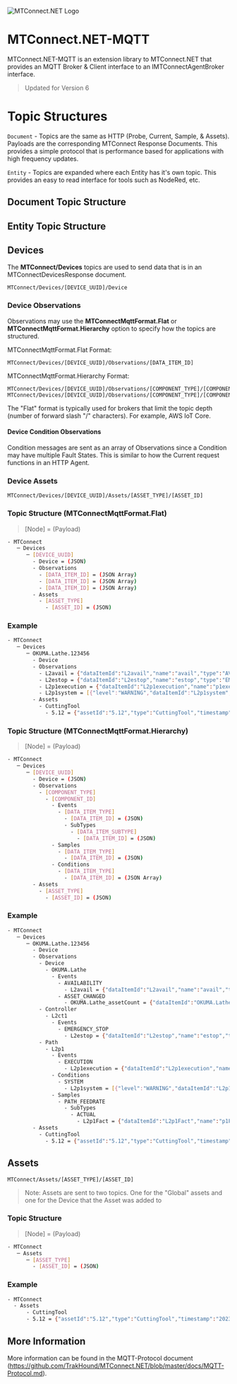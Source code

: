 ﻿![MTConnect.NET Logo](https://raw.githubusercontent.com/TrakHound/MTConnect.NET/master/img/mtconnect-net-03-md.png) 

# MTConnect.NET-MQTT
MTConnect.NET-MQTT is an extension library to MTConnect.NET that provides an MQTT Broker & Client interface to an IMTConnectAgentBroker interface.

> Updated for Version 6

# Topic Structures
`Document` - Topics are the same as HTTP (Probe, Current, Sample, & Assets). Payloads are the corresponding MTConnect Response Documents. This provides a simple protocol that is performance based for applications with high frequency updates.

`Entity` - Topics are expanded where each Entity has it's own topic. This provides an easy to read interface for tools such as NodeRed, etc.


## Document Topic Structure


## Entity Topic Structure



## Devices
The **MTConnect/Devices** topics are used to send data that is in an MTConnectDevicesResponse document.

```
MTConnect/Devices/[DEVICE_UUID]/Device
```

### Device Observations
Observations may use the **MTConnectMqttFormat.Flat** or **MTConnectMqttFormat.Hierarchy** option to specify how the topics are structured.

MTConnectMqttFormat.Flat Format:
```
MTConnect/Devices/[DEVICE_UUID]/Observations/[DATA_ITEM_ID]
```

MTConnectMqttFormat.Hierarchy Format:
```
MTConnect/Devices/[DEVICE_UUID]/Observations/[COMPONENT_TYPE]/[COMPONENT_ID]/[DATA_ITEM_CATEGORY]/[DATA_ITEM_TYPE]/[DATA_ITEM_ID]
MTConnect/Devices/[DEVICE_UUID]/Observations/[COMPONENT_TYPE]/[COMPONENT_ID]/[DATA_ITEM_CATEGORY]/[DATA_ITEM_TYPE]/SubTypes/[DATA_ITEM_SUBTYPE]/[DATA_ITEM_ID]
```

The "Flat" format is typically used for brokers that limit the topic depth (number of forward slash "/" characters). For example, AWS IoT Core.

#### Device Condition Observations
Condition messages are sent as an array of Observations since a Condition may have multiple Fault States. This is similar to how the Current request functions in an HTTP Agent.

### Device Assets
```
MTConnect/Devices/[DEVICE_UUID]/Assets/[ASSET_TYPE]/[ASSET_ID]
```

### Topic Structure (MTConnectMqttFormat.Flat)

> [Node] = (Payload)

```bash
- MTConnect
   ─ Devices
      ─ [DEVICE_UUID]
        - Device = (JSON)
        - Observations
          - [DATA_ITEM_ID] = (JSON Array)
          - [DATA_ITEM_ID] = (JSON Array)
          - [DATA_ITEM_ID] = (JSON Array)
        - Assets
          - [ASSET_TYPE]
            - [ASSET_ID] = (JSON)
```

### Example
```bash
- MTConnect
   ─ Devices
      ─ OKUMA.Lathe.123456
        - Device
        - Observations
          - L2avail = {"dataItemId":"L2avail","name":"avail","type":"AVAILABILITY","timestamp":"2023-02-07T20:02:26.8978653Z","result":"AVAILABLE"}
          - L2estop = {"dataItemId":"L2estop","name":"estop","type":"EMERGENCY_STOP","timestamp":"2023-02-07T20:02:26.8978653Z","result":"ARMED"}
          - L2p1execution = {"dataItemId":"L2p1execution","name":"p1execution","type":"EXECUTION","timestamp":"2023-02-07T20:02:26.7671421Z","result":"UNAVAILABLE"}
          - L2p1system = [{"level":"WARNING","dataItemId":"L2p1system","name":"p1system","type":"SYSTEM","timestamp":"2023-02-07T20:30:16.8639659Z","result":"Not Found","nativeCode":"404"},{"level":"FAULT","dataItemId":"L2p1system","name":"p1system","type":"SYSTEM","timestamp":"2023-02-07T20:30:38.9662297Z","result":"Interval Error","nativeCode":"500"}]         
        - Assets
          - CuttingTool
            - 5.12 = {"assetId":"5.12","type":"CuttingTool","timestamp":"2023-02-07T13:36:04.7288143Z","deviceUuid":"OKUMA.Lathe.123456","serialNumber":"12345678946","toolId":"12","cuttingToolLifeCycle":{"cutterStatus":["AVAILABLE","NEW","MEASURED"],"location":{"type":"SPINDLE"},"programToolGroup":"5","programToolNumber":"12","measurements":[{"type":"FunctionalLength","value":7.6543,"units":"MILLIMETER","code":"LF"},{"type":"CuttingDiameterMax","value":0.375,"units":"MILLIMETER","code":"DC"}]}}
```

### Topic Structure (MTConnectMqttFormat.Hierarchy)

> [Node] = (Payload)

```bash
- MTConnect
   ─ Devices
      ─ [DEVICE_UUID]
        - Device = (JSON)
        - Observations
          - [COMPONENT_TYPE]
            - [COMPONENT_ID]
              - Events
                - [DATA_ITEM_TYPE]
                  - [DATA_ITEM_ID] = (JSON)
                  - SubTypes
                    - [DATA_ITEM_SUBTYPE]
                      - [DATA_ITEM_ID] = (JSON)
              - Samples
                - [DATA_ITEM_TYPE]
                  - [DATA_ITEM_ID] = (JSON)
              - Conditions
                - [DATA_ITEM_TYPE]
                  - [DATA_ITEM_ID] = (JSON Array)
        - Assets
          - [ASSET_TYPE]
            - [ASSET_ID] = (JSON)
```

### Example
```bash
- MTConnect
   ─ Devices
      ─ OKUMA.Lathe.123456
        - Device
        - Observations
          - Device
            - OKUMA.Lathe
              - Events
                - AVAILABILITY
                  - L2avail = {"dataItemId":"L2avail","name":"avail","type":"AVAILABILITY","timestamp":"2023-02-07T20:02:26.8978653Z","result":"AVAILABLE"}
                - ASSET_CHANGED
                  - OKUMA.Lathe_assetCount = {"dataItemId":"OKUMA.Lathe_assetCount","name":"assetCount","type":"ASSET_COUNT","timestamp":"2023-02-07T20:02:26.7671421Z","result":"UNAVAILABLE","count":0}
          - Controller
            - L2ct1
              - Events
                - EMERGENCY_STOP
                  - L2estop = {"dataItemId":"L2estop","name":"estop","type":"EMERGENCY_STOP","timestamp":"2023-02-07T20:02:26.8978653Z","result":"ARMED"}
          - Path
            - L2p1
              - Events
                - EXECUTION
                  - L2p1execution = {"dataItemId":"L2p1execution","name":"p1execution","type":"EXECUTION","timestamp":"2023-02-07T20:02:26.7671421Z","result":"UNAVAILABLE"}
              - Conditions
                - SYSTEM
                  - L2p1system = [{"level":"WARNING","dataItemId":"L2p1system","name":"p1system","type":"SYSTEM","timestamp":"2023-02-07T20:30:16.8639659Z","result":"Not Found","nativeCode":"404"},{"level":"FAULT","dataItemId":"L2p1system","name":"p1system","type":"SYSTEM","timestamp":"2023-02-07T20:30:38.9662297Z","result":"Interval Error","nativeCode":"500"}]
              - Samples
                - PATH_FEEDRATE
                  - SubTypes
                    - ACTUAL
                      - L2p1Fact = {"dataItemId":"L2p1Fact","name":"p1Fact","type":"PATH_FEEDRATE","subType":"ACTUAL","timestamp":"2023-02-07T20:02:26.7671421Z","result":"UNAVAILABLE"}
        - Assets
          - CuttingTool
            - 5.12 = {"assetId":"5.12","type":"CuttingTool","timestamp":"2023-02-07T13:36:04.7288143Z","deviceUuid":"OKUMA.Lathe.123456","serialNumber":"12345678946","toolId":"12","cuttingToolLifeCycle":{"cutterStatus":["AVAILABLE","NEW","MEASURED"],"location":{"type":"SPINDLE"},"programToolGroup":"5","programToolNumber":"12","measurements":[{"type":"FunctionalLength","value":7.6543,"units":"MILLIMETER","code":"LF"},{"type":"CuttingDiameterMax","value":0.375,"units":"MILLIMETER","code":"DC"}]}}
```

## Assets
```
MTConnect/Assets/[ASSET_TYPE]/[ASSET_ID]
```
> Note: Assets are sent to two topics. One for the "Global" assets and one for the Device that the Asset was added to

### Topic Structure

> [Node] = (Payload)

```bash
- MTConnect
   ─ Assets
      ─ [ASSET_TYPE]
        - [ASSET_ID] = (JSON)
```

### Example
```bash
- MTConnect
  - Assets
      - CuttingTool
      - 5.12 = {"assetId":"5.12","type":"CuttingTool","timestamp":"2023-02-07T13:36:04.7288143Z","deviceUuid":"OKUMA.Lathe.123456","serialNumber":"12345678946","toolId":"12","cuttingToolLifeCycle":{"cutterStatus":["AVAILABLE","NEW","MEASURED"],"location":{"type":"SPINDLE"},"programToolGroup":"5","programToolNumber":"12","measurements":[{"type":"FunctionalLength","value":7.6543,"units":"MILLIMETER","code":"LF"},{"type":"CuttingDiameterMax","value":0.375,"units":"MILLIMETER","code":"DC"}]}}
```

## More Information
More information can be found in the MQTT-Protocol document (https://github.com/TrakHound/MTConnect.NET/blob/master/docs/MQTT-Protocol.md).